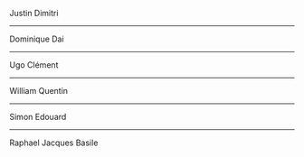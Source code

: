 Justin 
Dimitri

----

Dominique 
Dai


----

Ugo 
Clément


----

William 
Quentin


----

Simon 
Edouard


----

Raphael
Jacques
Basile